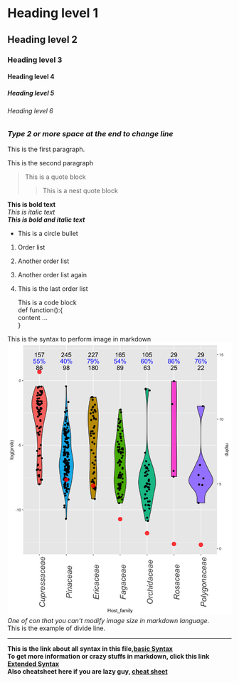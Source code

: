 # Heading level 1
## Heading level 2	
### Heading level 3	
#### Heading level 4
##### Heading level 5	
###### Heading level 6

### *Type 2 or more space at the end to change line*

This is the first paragraph.

This is the second paragraph

>This is a quote block
>> This is a nest quote block  


**This is bold text**  
*This is italic text*  
***This is bold and italic text***  

- This is a circle bullet
1. Order list
2. Another order list
3. Another order list again
4. This is the last order list

    This is a code block  
    def function():{  
     content ...  
    }  

This is the syntax to perform image in  markdown  
![mplnp (Host families 1~7).png](https://github.com/liao-habbit/markdown_notes/blob/3fbc0cbfe0d974c7d9c74562cecb17d46a279064/mplnp%20(Host%20families%201~7).png)    
*One of con  that you can\'t modify image size in markdown language.*  
This is the example of divide line.  

---  


**This is the link about all syntax in this file,[basic Syntax](https://www.markdownguide.org/basic-syntax/)**  
**To get more information or crazy stuffs in markdown, click this link [Extended Syntax](https://www.markdownguide.org/extended-syntax/)**  
**Also cheatsheet here if you are lazy guy,  [cheat sheet](https://www.markdownguide.org/cheat-sheet/)**  


